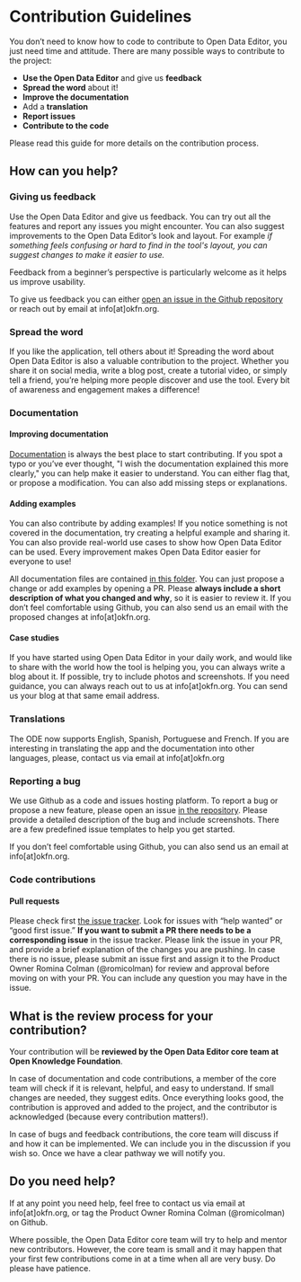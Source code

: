 # Contribution Guidelines

You don’t need to know how to code to contribute to Open Data Editor, you just need time and attitude. There are many possible ways to contribute to the project:

* **Use the Open Data Editor** and give us **feedback**
* **Spread the word** about it!
* **Improve the documentation**
* Add a **translation**
* **Report issues**
* **Contribute to the code**

Please read this guide for more details on the contribution process.

## How can you help?

### Giving us feedback
Use the Open Data Editor and give us feedback. You can try out all the features and report any issues you might encounter. You can also suggest improvements to the Open Data Editor’s look and layout. For example *if something feels confusing or hard to find in the tool's layout, you can suggest changes to make it easier to use.*

Feedback from a beginner’s perspective is particularly welcome as it helps us improve usability.

To give us feedback you can either [open an issue in the Github repository](https://github.com/okfn/opendataeditor) or reach out by email at info[at]okfn.org.

### Spread the word
If you like the application, tell others about it! Spreading the word about Open Data Editor is also a valuable contribution to the project. Whether you share it on social media, write a blog post, create a tutorial video, or simply tell a friend, you’re helping more people discover and use the tool. Every bit of awareness and engagement makes a difference!

### Documentation

#### Improving documentation
[Documentation](https://opendataeditor.okfn.org/documentation/getting-started/) is always the best place to start contributing. If you spot a typo or you’ve ever thought, "I wish the documentation explained this more clearly," you can help make it easier to understand. You can either flag that, or propose a modification. You can also add missing steps or explanations.

#### Adding examples
You can also contribute by adding examples! If you notice something is not covered in the documentation, try creating a helpful example and sharing it. You can also provide real-world use cases to show how Open Data Editor can be used. Every improvement makes Open Data Editor easier for everyone to use!

All documentation files are contained [in this folder](https://github.com/okfn/opendataeditor/tree/main/portal/content/docs/documentation). You can just propose a change or add examples by opening a PR. Please **always include a short description of what you changed and why**, so it is easier to review it. If you don’t feel comfortable using Github, you can also send us an email with the proposed changes at info[at]okfn.org.

#### Case studies
If you have started using Open Data Editor in your daily work, and would like to share with the world how the tool is helping you, you can always write a blog about it. If possible, try to include photos and screenshots. If you need guidance, you can always reach out to us at info[at]okfn.org. You can send us your blog at that same email address.

### Translations

The ODE now supports English, Spanish, Portuguese and French. If you are interesting in translating the app and the documentation into other languages, please, contact us via email at info[at]okfn.org

### Reporting a bug
We use Github as a code and issues hosting platform. To report a bug or propose a new feature, please open an issue [in the repository](https://github.com/okfn/opendataeditor/issues). Please provide a detailed description of the bug and include screenshots. There are a few predefined issue templates to help you get started.

If you don’t feel comfortable using Github, you can also send us an email at info[at]okfn.org.

### Code contributions

#### Pull requests
Please check first [the issue tracker](https://github.com/okfn/opendataeditor/issues). Look for issues with “help wanted” or “good first issue.” **If you want to submit a PR there needs to be a corresponding issue** in the issue tracker. Please link the issue in your PR, and provide a brief explanation of the changes you are pushing. In case there is no issue, please submit an issue first and assign it to the Product Owner Romina Colman (@romicolman) for review and approval before moving on with your PR. You can include any question you may have in the issue.

## What is the review process for your contribution?
Your contribution will be **reviewed by the Open Data Editor core team at Open Knowledge Foundation**.

In case of documentation and code contributions, a member of the core team will check if it is relevant, helpful, and easy to understand. If small changes are needed, they suggest edits. Once everything looks good, the contribution is approved and added to the project, and the contributor is acknowledged (because every contribution matters!).

In case of bugs and feedback contributions, the core team will discuss if and how it can be implemented. We can include you in the discussion if you wish so. Once we have a clear pathway we will notify you.

## Do you need help?
If at any point you need help, feel free to contact us via email at info[at]okfn.org, or tag the Product Owner Romina Colman (@romicolman) on Github.

Where possible, the Open Data Editor core team will try to help and mentor new contributors. However, the core team is small and it may happen that your first few contributions come in at a time when all are very busy. Do please have patience.
